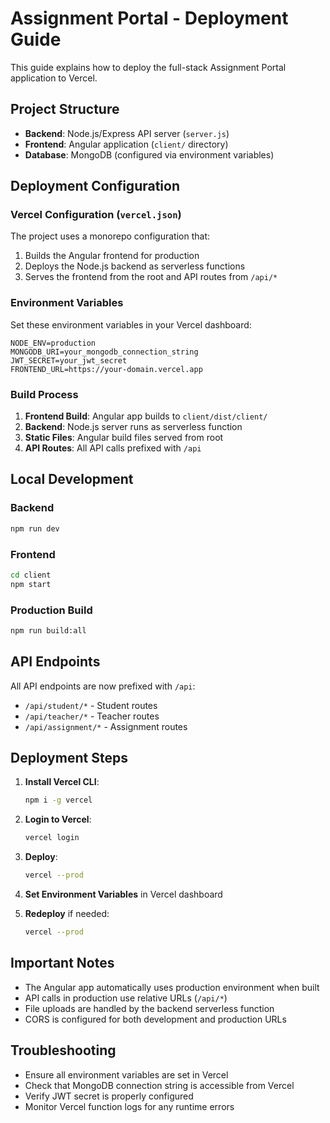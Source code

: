 # Assignment Portal - Deployment Guide

This guide explains how to deploy the full-stack Assignment Portal application to Vercel.

## Project Structure

- **Backend**: Node.js/Express API server (`server.js`)
- **Frontend**: Angular application (`client/` directory)
- **Database**: MongoDB (configured via environment variables)

## Deployment Configuration

### Vercel Configuration (`vercel.json`)

The project uses a monorepo configuration that:
1. Builds the Angular frontend for production
2. Deploys the Node.js backend as serverless functions
3. Serves the frontend from the root and API routes from `/api/*`

### Environment Variables

Set these environment variables in your Vercel dashboard:

```
NODE_ENV=production
MONGODB_URI=your_mongodb_connection_string
JWT_SECRET=your_jwt_secret
FRONTEND_URL=https://your-domain.vercel.app
```

### Build Process

1. **Frontend Build**: Angular app builds to `client/dist/client/`
2. **Backend**: Node.js server runs as serverless function
3. **Static Files**: Angular build files served from root
4. **API Routes**: All API calls prefixed with `/api`

## Local Development

### Backend
```bash
npm run dev
```

### Frontend
```bash
cd client
npm start
```

### Production Build
```bash
npm run build:all
```

## API Endpoints

All API endpoints are now prefixed with `/api`:

- `/api/student/*` - Student routes
- `/api/teacher/*` - Teacher routes  
- `/api/assignment/*` - Assignment routes

## Deployment Steps

1. **Install Vercel CLI**:
   ```bash
   npm i -g vercel
   ```

2. **Login to Vercel**:
   ```bash
   vercel login
   ```

3. **Deploy**:
   ```bash
   vercel --prod
   ```

4. **Set Environment Variables** in Vercel dashboard

5. **Redeploy** if needed:
   ```bash
   vercel --prod
   ```

## Important Notes

- The Angular app automatically uses production environment when built
- API calls in production use relative URLs (`/api/*`)
- File uploads are handled by the backend serverless function
- CORS is configured for both development and production URLs

## Troubleshooting

- Ensure all environment variables are set in Vercel
- Check that MongoDB connection string is accessible from Vercel
- Verify JWT secret is properly configured
- Monitor Vercel function logs for any runtime errors 